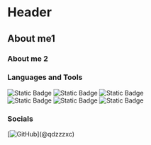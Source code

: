 # Header

## About me1
### About me 2

### Languages and Tools 
![Static Badge](https://img.shields.io/badge/python-badge?style=for-the-badge&logo=python&logoColor=yellow&color=blue)
![Static Badge](https://img.shields.io/badge/PyTorch-badge?style=for-the-badge&logo=PyTorch&logoColor=orange&color=black)
![Static Badge](https://img.shields.io/badge/docker-badge?style=for-the-badge&logo=docker&logoColor=lightblue&color=grey)
<br>
![Static Badge](https://img.shields.io/badge/postgres-badge?style=for-the-badge&logo=postgresql&logoColor=white&color=blue)
![Static Badge](https://img.shields.io/badge/pandas-badge?style=for-the-badge&logo=pandas&logoColor=white&color=darkblue)
![Static Badge](https://img.shields.io/badge/scipy-badge?style=for-the-badge&logo=scipy&logoColor=white&color=green)

### Socials
[![GitHub]([https://image.flaticon.com/icons/png/512/25/25231.png](https://t.me/qdzzzxc))](@qdzzzxc)
